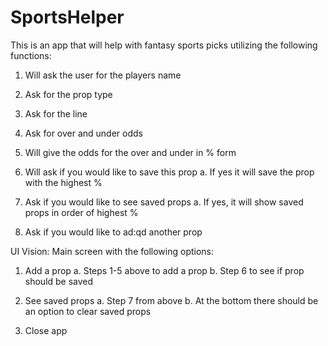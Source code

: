 # SportsHelper
This is an app that will help with fantasy sports picks utilizing the following functions:

1. Will ask the user for the players name

2. Ask for the prop type

3. Ask for the line

4. Ask for over and under odds

5. Will give the odds for the over and under in % form

6. Will ask if you would like to save this prop
    a. If yes it will save the prop with the highest %

7. Ask if you would like to see saved props
    a. If yes, it will show saved props in order of highest %

8. Ask if you would like to ad:qd another prop


UI Vision:
Main screen with the following options:

1. Add a prop
a. Steps 1-5 above to add a prop
b. Step 6 to see if prop should be saved

2. See saved props
a. Step 7 from above
b. At the bottom there should be an option to clear saved props

3. Close app
